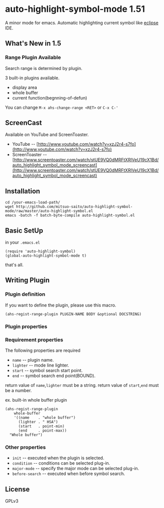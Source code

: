 auto-highlight-symbol-mode 1.51
===============================

A minor mode for emacs.   Automatic highlighting current symbol like [eclipse](http://www.eclipse.org) IDE.

What's New in 1.5
-----------------

### Range Plugin Available

Search range is determined by plugin.

3 built-in plugins available.

* display area
* whole buffer
* current function(begnning-of-defun)

You can change `M-x ahs-change-range <RET>` or `C-x C-'`

ScreenCast
----------

Available on YouTube and ScreenToaster.

* YouTube -- [http://www.youtube.com/watch?v=xzJ2r4-s7fo](http://www.youtube.com/watch?v=xzJ2r4-s7fo)
* ScreenToaster -- [http://www.screentoaster.com/watch/stUE9VQ0dMRFtXRlVeU19cX1Bd/auto_highlight_symbol_mode_screencast](http://www.screentoaster.com/watch/stUE9VQ0dMRFtXRlVeU19cX1Bd/auto_highlight_symbol_mode_screencast)

Installation
------------

	cd /your-emacs-load-path/
	wget http://github.com/mitsuo-saito/auto-highlight-symbol-mode/raw/master/auto-highlight-symbol.el
	emacs -batch -f batch-byte-compile auto-highlight-symbol.el

Basic SetUp
-----------

in your `.emacs.el`

	(require 'auto-highlight-symbol)
	(global-auto-highlight-symbol-mode t)

that's all.

Writing Plugin
--------------

### Plugin definition

If you want to define the plugin, please use this macro.

	(ahs-regist-range-plugin PLUGIN-NAME BODY &optional DOCSTRING)

### Plugin properties

### Requirement properties

The following properties are required

* `name` -- plugin name.
* `lighter` -- mode line lighter.
* `start` -- symbol search start point.
* `end` -- symbol search end point(BOUND).

return value of `name`,`lighter` must be a string.
return value of `start`,`end` must be a number.

ex. built-in whole buffer plugin

    (ahs-regist-range-plugin
		whole-buffer
        '((name    . "whole buffer")
          (lighter . " HSA")
          (start   . point-min)
          (end     . point-max))
      "Whole buffer")

### Other properties

* `init` -- executed when the plugin is selected.
* `condition` -- conditions can be selected plug-in.
* `major-mode` -- specify the major mode can be selected plug-in.
* `before-search` -- executed when before symbol search.

License
-------
GPLv3